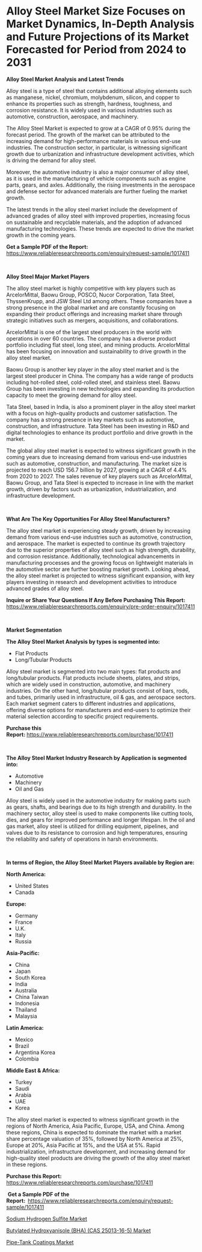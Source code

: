 <p><h1>Alloy Steel Market Size Focuses on Market Dynamics, In-Depth Analysis and Future Projections of its Market Forecasted for Period from 2024 to 2031</h1></p><p><strong>Alloy Steel Market Analysis and Latest Trends</strong></p>
<p><p>Alloy steel is a type of steel that contains additional alloying elements such as manganese, nickel, chromium, molybdenum, silicon, and copper to enhance its properties such as strength, hardness, toughness, and corrosion resistance. It is widely used in various industries such as automotive, construction, aerospace, and machinery.</p><p>The Alloy Steel Market is expected to grow at a CAGR of 0.95% during the forecast period. The growth of the market can be attributed to the increasing demand for high-performance materials in various end-use industries. The construction sector, in particular, is witnessing significant growth due to urbanization and infrastructure development activities, which is driving the demand for alloy steel.</p><p>Moreover, the automotive industry is also a major consumer of alloy steel, as it is used in the manufacturing of vehicle components such as engine parts, gears, and axles. Additionally, the rising investments in the aerospace and defense sector for advanced materials are further fueling the market growth.</p><p>The latest trends in the alloy steel market include the development of advanced grades of alloy steel with improved properties, increasing focus on sustainable and recyclable materials, and the adoption of advanced manufacturing technologies. These trends are expected to drive the market growth in the coming years.</p></p>
<p><strong>Get a Sample PDF of the Report:&nbsp;</strong> <a href="https://www.reliableresearchreports.com/enquiry/request-sample/1017411">https://www.reliableresearchreports.com/enquiry/request-sample/1017411</a></p>
<p>&nbsp;</p>
<p><strong>Alloy Steel Major Market Players</strong></p>
<p><p>The alloy steel market is highly competitive with key players such as ArcelorMittal, Baowu Group, POSCO, Nucor Corporation, Tata Steel, ThyssenKrupp, and JSW Steel Ltd among others. These companies have a strong presence in the global market and are constantly focusing on expanding their product offerings and increasing market share through strategic initiatives such as mergers, acquisitions, and collaborations.</p><p>ArcelorMittal is one of the largest steel producers in the world with operations in over 60 countries. The company has a diverse product portfolio including flat steel, long steel, and mining products. ArcelorMittal has been focusing on innovation and sustainability to drive growth in the alloy steel market.</p><p>Baowu Group is another key player in the alloy steel market and is the largest steel producer in China. The company has a wide range of products including hot-rolled steel, cold-rolled steel, and stainless steel. Baowu Group has been investing in new technologies and expanding its production capacity to meet the growing demand for alloy steel.</p><p>Tata Steel, based in India, is also a prominent player in the alloy steel market with a focus on high-quality products and customer satisfaction. The company has a strong presence in key markets such as automotive, construction, and infrastructure. Tata Steel has been investing in R&D and digital technologies to enhance its product portfolio and drive growth in the market.</p><p>The global alloy steel market is expected to witness significant growth in the coming years due to increasing demand from various end-use industries such as automotive, construction, and manufacturing. The market size is projected to reach USD 156.7 billion by 2027, growing at a CAGR of 4.4% from 2020 to 2027. The sales revenue of key players such as ArcelorMittal, Baowu Group, and Tata Steel is expected to increase in line with the market growth, driven by factors such as urbanization, industrialization, and infrastructure development.</p></p>
<p>&nbsp;</p>
<p><strong>What Are The Key Opportunities For Alloy Steel Manufacturers?</strong></p>
<p><p>The alloy steel market is experiencing steady growth, driven by increasing demand from various end-use industries such as automotive, construction, and aerospace. The market is expected to continue its growth trajectory due to the superior properties of alloy steel such as high strength, durability, and corrosion resistance. Additionally, technological advancements in manufacturing processes and the growing focus on lightweight materials in the automotive sector are further boosting market growth. Looking ahead, the alloy steel market is projected to witness significant expansion, with key players investing in research and development activities to introduce advanced grades of alloy steel.</p></p>
<p><strong>Inquire or Share Your Questions If Any Before Purchasing This Report:</strong> <a href="https://www.reliableresearchreports.com/enquiry/pre-order-enquiry/1017411">https://www.reliableresearchreports.com/enquiry/pre-order-enquiry/1017411</a></p>
<p>&nbsp;</p>
<p><strong>Market Segmentation</strong></p>
<p><strong>The Alloy Steel Market Analysis by types is segmented into:</strong></p>
<p><ul><li>Flat Products</li><li>Long/Tubular Products</li></ul></p>
<p><p>Alloy steel market is segmented into two main types: flat products and long/tubular products. Flat products include sheets, plates, and strips, which are widely used in construction, automotive, and machinery industries. On the other hand, long/tubular products consist of bars, rods, and tubes, primarily used in infrastructure, oil & gas, and aerospace sectors. Each market segment caters to different industries and applications, offering diverse options for manufacturers and end-users to optimize their material selection according to specific project requirements.</p></p>
<p><strong>Purchase this Report:&nbsp;</strong><a href="https://www.reliableresearchreports.com/purchase/1017411">https://www.reliableresearchreports.com/purchase/1017411</a></p>
<p>&nbsp;</p>
<p><strong>The Alloy Steel Market Industry Research by Application is segmented into:</strong></p>
<p><ul><li>Automotive</li><li>Machinery</li><li>Oil and Gas</li></ul></p>
<p><p>Alloy steel is widely used in the automotive industry for making parts such as gears, shafts, and bearings due to its high strength and durability. In the machinery sector, alloy steel is used to make components like cutting tools, dies, and gears for improved performance and longer lifespan. In the oil and gas market, alloy steel is utilized for drilling equipment, pipelines, and valves due to its resistance to corrosion and high temperatures, ensuring the reliability and safety of operations in harsh environments.</p></p>
<p>&nbsp;</p>
<p><strong>In terms of Region, the Alloy Steel Market Players available by Region are:</strong></p>
<p>
    <p> <strong> North America: </strong>
        <ul>
            <li>United States</li>
            <li>Canada</li>
        </ul>
        </p> 
    <p> <strong> Europe: </strong>
        <ul>
            <li>Germany</li>
            <li>France</li>
            <li>U.K.</li>
            <li>Italy</li>
            <li>Russia</li>
        </ul>
        </p> 
    <p> <strong> Asia-Pacific: </strong>
        <ul>
            <li>China</li>
            <li>Japan</li>
            <li>South Korea</li>
            <li>India</li>
            <li>Australia</li>
            <li>China Taiwan</li>
            <li>Indonesia</li>
            <li>Thailand</li>
            <li>Malaysia</li>
        </ul>
        </p> 
    <p> <strong> Latin America: </strong>
        <ul>
            <li>Mexico</li>
            <li>Brazil</li>
            <li>Argentina Korea</li>
            <li>Colombia</li>
        </ul>
        </p> 
    <p> <strong> Middle East & Africa: </strong>
        <ul>
            <li>Turkey</li>
            <li>Saudi</li>
            <li>Arabia</li>
            <li>UAE</li>
            <li>Korea</li>
        </ul>
    </p>
    </p>
<p><p>The alloy steel market is expected to witness significant growth in the regions of North America, Asia Pacific, Europe, USA, and China. Among these regions, China is expected to dominate the market with a market share percentage valuation of 35%, followed by North America at 25%, Europe at 20%, Asia Pacific at 15%, and the USA at 5%. Rapid industrialization, infrastructure development, and increasing demand for high-quality steel products are driving the growth of the alloy steel market in these regions.</p></p>
<p><strong>Purchase this Report: </strong><a href="https://www.reliableresearchreports.com/purchase/1017411">https://www.reliableresearchreports.com/purchase/1017411</a></p>
<p>&nbsp;<strong>Get a Sample PDF of the Report:&nbsp;&nbsp;</strong><a href="https://www.reliableresearchreports.com/enquiry/request-sample/1017411">https://www.reliableresearchreports.com/enquiry/request-sample/1017411</a></p>
<p><strong></strong></p>
<p><p><a href="https://view.publitas.com/reportprime-1/sodium-hydrogen-sulfite-market-provides-detailed-segmentation-of-this-market-based-on-type-application-and-region-and-forecast-for-the-period-from-2023-2030/">Sodium Hydrogen Sulfite Market</a></p><p><a href="https://view.publitas.com/reportprime-1/butylated-hydroxyanisole-bha-cas-25013-16-5-market-offer-valuable-insights-into-market-size-market-share-market-trends-and-projections-spanning-from-2023-to-2030/">Butylated Hydroxyanisole (BHA) (CAS 25013-16-5) Market</a></p><p><a href="https://view.publitas.com/reportprime-1/decoding-the-pipe-tank-coatings-market-a-deep-dive-into-the-latest-market-trends-market-segmentation-and-competitive-analysis/">Pipe-Tank Coatings Market</a></p></p>